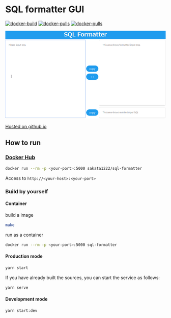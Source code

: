 # SQL formatter GUI

[![docker-build](https://img.shields.io/docker/cloud/build/sakata1222/sql-formatter.svg)](https://hub.docker.com/r/sakata1222/sql-formatter)
[![docker-pulls](https://img.shields.io/docker/stars/sakata1222/sql-formatter.svg)](https://hub.docker.com/r/sakata1222/sql-formatter)
[![docker-pulls](https://img.shields.io/docker/pulls/sakata1222/sql-formatter.svg)](https://hub.docker.com/r/sakata1222/sql-formatter)

![image](https://raw.githubusercontent.com/sakata1222/sql-formatter-gui/master/demo_images/demo.gif)

[Hosted on github.io](https://sakata1222.github.io/sql-formatter-gui/)

## How to run

### [Docker Hub](https://hub.docker.com/r/sakata1222/sql-formatter)

```bash
docker run --rm -p <your-port>:5000 sakata1222/sql-formatter
```

Access to `http://<your-host>:<your-port>`

### Build by yourself

#### Container

build a image

```bash
make
```

run as a container

```bash
docker run --rm -p <your-port>:5000 sql-formatter
```

#### Production mode

```bash
yarn start
```

If you have already built the sources, you can start the service as follows:

```bash
yarn serve
```

#### Development mode

```bash
yarn start:dev
```
